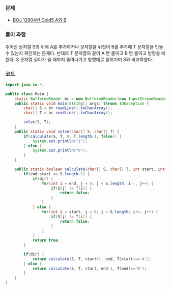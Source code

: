 ### 문제

- [BOJ 12904번 Gold5 A와 B](https://www.acmicpc.net/problem/12904)

### 풀이 과정

주어진 문자열 S의 뒤에 A를 추가하거나 문자열을 뒤집어 B를 추가해 T 문자열을 만들 수 있는지 확인하는 문제다. 반대로 T 문자열의 끝이 A 면 줄이고 B 면 줄이고 방향을 바꿨다. S 문자열 길이가 될 때까지 줄여나가고 방향대로 읽어가며 S와 비교하였다.

### 코드

```java
import java.io.*;

public class Main {
    static BufferedReader br = new BufferedReader(new InputStreamReader(System.in));
    public static void main(String[] args) throws IOException {
        char[] S = br.readLine().toCharArray();
        char[] T = br.readLine().toCharArray();

        solve(S, T);
    }
    public static void solve(char[] S, char[] T) {
        if(calculate(S, T, 0, T.length-1, false)) {
            System.out.println("1");
        } else {
            System.out.println("0");
        }
    }

    public static boolean calculate(char[] S, char[] T, int start, int end, boolean dir) {
        if(end-start == S.length-1) {
            if(dir) {
                for(int i = end, j = 0; j < S.length; i--, j++) {
                    if(S[j] != T[i]) {
                        return false;
                    }
                }
            } else {
                for(int i = start, j = 0; j < S.length; i++, j++) {
                    if(S[j] != T[i]) {
                        return false;
                    }
                }
            }
            return true;
        }

        if(dir) {
            return calculate(S, T, start+1, end, T[start]=='A');
        } else {
            return calculate(S, T, start, end-1, T[end]=='B');
        }
    }
}
```

